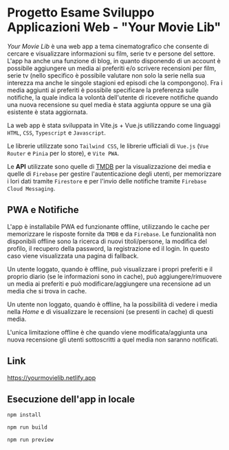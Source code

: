 # Progetto Esame Sviluppo Applicazioni Web - "Your Movie Lib"

*Your Movie Lib* è una web app a tema cinematografico che consente di cercare e visualizzare
informazioni su film, serie tv e persone del settore. L'app ha anche una funzione di blog, in
quanto disponendo di un account è possibile aggiungere un media ai preferiti e/o scrivere recensioni
per film, serie tv (nello specifico è possibile valutare non solo la serie nella sua interezza ma anche le
singole stagioni ed episodi che la compongono). Fra i media aggiunti ai preferiti è possibile specificare
la preferenza sulle notifiche, la quale indica la volontà dell'utente di ricevere notifiche quando una nuova recensione
su quel media è stata aggiunta oppure se una già esistente è stata aggiornata.

La web app è stata sviluppata in Vite.js + Vue.js utilizzando come linguaggi `HTML`, `CSS`, `Typescript` e `Javascript`.

Le librerie utilizzate sono `Tailwind CSS`, le librerie ufficiali di `Vue.js` (`Vue Router` e `Pinia` per lo store), e
`Vite PWA`.

Le **API** utilizzate sono quelle di [TMDB](https://developer.themoviedb.org/docs/getting-started) per la visualizzazione dei media
e quelle di `Firebase` per gestire l'autenticazione degli utenti, per memorizzare i lori dati tramite `Firestore` e per l'invio
delle notifiche tramite `Firebase Cloud Messaging`.

## PWA e Notifiche

L'app è installabile PWA ed funzionante offline, utilizzando le cache per memorizzare le risposte fornite da `TMDB` e da `Firebase`.
Le funzionalità non disponibili offline sono la ricerca di nuovi titoli/persone, la modifica del profilo, il recupero della password, la registrazione ed il login. In questo caso viene visualizzata una pagina di fallback.

Un utente loggato, quando è offline, può visualizzare i propri preferiti e il proprio diario (se le informazioni sono in cache), può
aggiungere/rimuovere un media ai preferiti e può modificare/aggiungere una recensione ad un media che si trova in cache.

Un utente non loggato, quando è offline, ha la possibilità di vedere i media nella *Home* e di visualizzare le recensioni (se presenti in cache) di questi media.

L'unica limitazione offline è che quando viene modificata/aggiunta una nuova recensione gli utenti sottoscritti a quel media
non saranno notificati.

## Link

https://yourmovielib.netlify.app

## Esecuzione dell'app in locale

```sh
npm install
```

```sh
npm run build
```

```sh
npm run preview
```